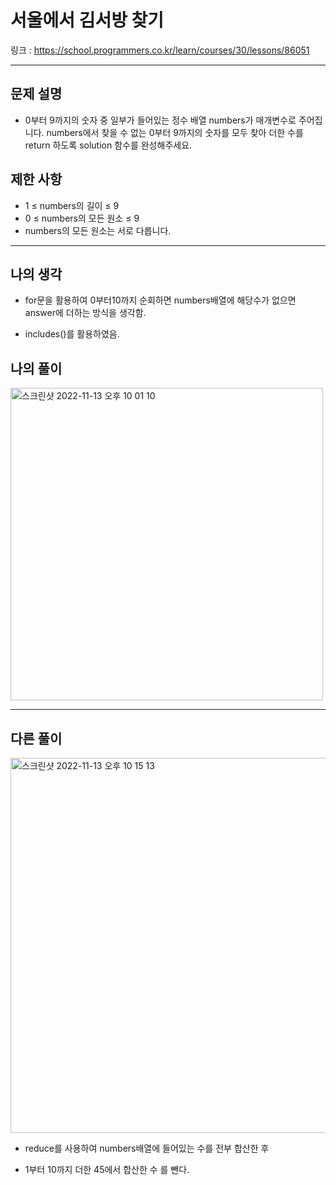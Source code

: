 # 서울에서 김서방 찾기

링크 : https://school.programmers.co.kr/learn/courses/30/lessons/86051

---

## 문제 설명

- 0부터 9까지의 숫자 중 일부가 들어있는 정수 배열 numbers가 매개변수로 주어집니다. numbers에서 찾을 수 없는 0부터 9까지의 숫자를 모두 찾아 더한 수를 return 하도록 solution 함수를 완성해주세요.

## 제한 사항

- 1 ≤ numbers의 길이 ≤ 9
- 0 ≤ numbers의 모든 원소 ≤ 9
- numbers의 모든 원소는 서로 다릅니다.

---

## 나의 생각

- for문을 활용하여 0부터10까지 순회하면 numbers배열에 해당수가 없으면 answer에 더하는 방식을 생각함.

- includes()를 활용하였음.

## 나의 풀이

<img width="500" alt="스크린샷 2022-11-13 오후 10 01 10" src="https://user-images.githubusercontent.com/94230809/201523280-6bc5ac99-1e0d-49ba-965e-87d677f51466.png">

---

## 다른 풀이

<img width="600" alt="스크린샷 2022-11-13 오후 10 15 13" src="https://user-images.githubusercontent.com/94230809/201523623-e7b6f9b4-73fe-4421-bc11-2352585d05ed.png">

- reduce를 사용하여 numbers배열에 들어있는 수를 전부 합산한 후

- 1부터 10까지 더한 45에서 합산한 수 를 뺀다.
